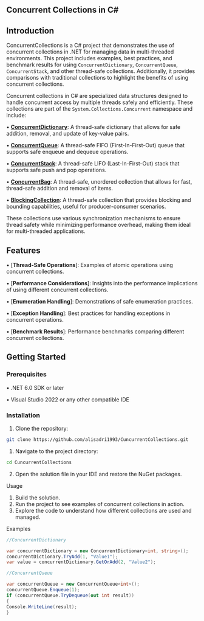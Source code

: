 
## Concurrent Collections in C#
## Introduction
ConcurrentCollections is a C# project that demonstrates the use of concurrent collections in .NET for managing data in multi-threaded environments. This project includes examples, best practices, and benchmark results for using `ConcurrentDictionary`, `ConcurrentQueue`, `ConcurrentStack`, and other thread-safe collections. Additionally, it provides comparisons with traditional collections to highlight the benefits of using concurrent collections.

Concurrent collections in C# are specialized data structures designed to handle concurrent access by multiple threads safely and efficiently. These collections are part of the `System.Collections.Concurrent` namespace and include:

•  [**ConcurrentDictionary**](https://github.com/alisadri1993/CuncurrentCollections/blob/master/CuncurrentCollections/CollectionUsages/CuncurrentDictionaryOperations.cs): A thread-safe dictionary that allows for safe addition, removal, and update of key-value pairs.

•  [**ConcurrentQueue**](https://github.com/alisadri1993/CuncurrentCollections/blob/master/CuncurrentCollections/CollectionUsages/ConcurrentQueueOperations.cs): A thread-safe FIFO (First-In-First-Out) queue that supports safe enqueue and dequeue operations.

•  [**ConcurrentStack**](https://github.com/alisadri1993/CuncurrentCollections/blob/master/CuncurrentCollections/CollectionUsages/ConcurrentStackOperations.cs): A thread-safe LIFO (Last-In-First-Out) stack that supports safe push and pop operations.

•  [**ConcurrentBag**](https://github.com/alisadri1993/CuncurrentCollections/blob/master/CuncurrentCollections/CollectionUsages/ConcurrentBagOperations.cs): A thread-safe, unordered collection that allows for fast, thread-safe addition and removal of items.

•  [**BlockingCollection**](https://github.com/alisadri1993/CuncurrentCollections/blob/master/CuncurrentCollections/CollectionUsages/BlockingCollectionOperations.cs): A thread-safe collection that provides blocking and bounding capabilities, useful for producer-consumer scenarios.


These collections use various synchronization mechanisms to ensure thread safety while minimizing performance overhead, making them ideal for multi-threaded applications.


## Features
•  [**Thread-Safe Operations**]: Examples of atomic operations using concurrent collections.

•  [**Performance Considerations**]: Insights into the performance implications of using different concurrent collections.

•  [**Enumeration Handling**]: Demonstrations of safe enumeration practices.

•  [**Exception Handling**]: Best practices for handling exceptions in concurrent operations.

•  [**Benchmark Results**]: Performance benchmarks comparing different concurrent collections.


## Getting Started

### Prerequisites
•  .NET 6.0 SDK or later

•  Visual Studio 2022 or any other compatible IDE


### Installation
1. Clone the repository:
```bash
git clone https://github.com/alisadri1993/CuncurrentCollections.git
```
1. Navigate to the project directory:
```bash
cd CuncurrentCollections
```
2. Open the solution file in your IDE and restore the NuGet packages.

Usage
1. Build the solution.
2. Run the project to see examples of concurrent collections in action.
3. Explore the code to understand how different collections are used and managed.

Examples
``` csharp
//ConcurrentDictionary

var concurrentDictionary = new ConcurrentDictionary<int, string>();
concurrentDictionary.TryAdd(1, "Value1");
var value = concurrentDictionary.GetOrAdd(2, "Value2");

//ConcurrentQueue

var concurrentQueue = new ConcurrentQueue<int>();
concurrentQueue.Enqueue(1);
if (concurrentQueue.TryDequeue(out int result))
{
Console.WriteLine(result);
}

```


